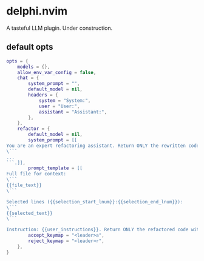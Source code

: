 # delphi.nvim

A tasteful LLM plugin. Under construction.

## default opts

```lua
opts = {
	models = {},
	allow_env_var_config = false,
	chat = {
		system_prompt = "",
		default_model = nil,
		headers = {
			system = "System:",
			user = "User:",
			assistant = "Assistant:",
		},
	},
	refactor = {
		default_model = nil,
		system_prompt = [[
You are an expert refactoring assistant. Return ONLY the rewritten code in one fenced block:
\```
...
```.]],
		prompt_template = [[
Full file for context:
\```
{{file_text}}
\```

Selected lines ({{selection_start_lnum}}:{{selection_end_lnum}}):
\```
{{selected_text}}
\```

Instruction: {{user_instructions}}. Return ONLY the refactored code within a code block. Preserve formatting unless told otherwise. Try to keep the diff minimal while following the instructions exactly.]],
		accept_keymap = "<leader>a",
		reject_keymap = "<leader>r",
	},
}
```
